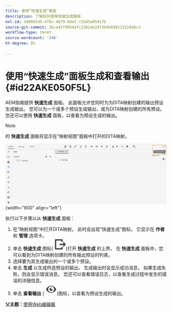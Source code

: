 ```yaml
---
title: 使用“快速生成”面板
description: 了解如何使用快速生成面板
exl-id: d48803d9-470c-4679-8def-72b45a85917b
source-git-commit: 3bca42f0954afc2362ab24f369e698113324dbc3
workflow-type: tm+mt
source-wordcount: '248'
ht-degree: 0%

---
```


# 使用“快速生成”面板生成和查看输出 {#id22AKE050F5L}

AEM指南提供 **快速生成** 面板。 此面板允许您同时为为DITA映射创建的输出预设生成输出。 您可以为一个或多个预设生成输出，或为DITA映射创建的所有预设。 您还可以使用 **快速生成** 面板，以查看为预设生成的输出。

>[!NOTE]
>
> 的 **快速生成** 面板将显示在“映射视图”面板中打开的DITA映射。

![](images/quick-generate-map-view.png){width="800" align="left"}

执行以下步骤以从 **快速生成** 面板：

1. 在“映射视图”中打开DITA映射。 此时会出现“快速生成”图标。 它显示在 **作者** 和 **管理** 选项卡。
1. 单击 **快速生成** 图标\( ![](images/quick-generate-icon.svg)\)打开 **快速生成** 的上界。 在 **快速生成** 面板中，您可以看到为DITA映射创建的所有输出预设的列表。
1. 选择要为其生成输出的一个或多个预设。
1. 单击 **生成** 以生成所选预设的输出。 生成输出时会显示成功消息。 如果生成失败，则会显示错误消息。 您还可以查看错误日志，以查看生成过程中发生的错误的详细信息。
1. 单击 **查看输出** \( ![](images/view-output-icon.svg)\)图标，以查看为预设生成的输出。

**父主题：**[&#x200B;使用Web编辑器](web-editor.md)
